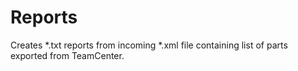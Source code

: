 # Reports
Creates *.txt reports from incoming *.xml file containing list of parts exported from TeamCenter.
